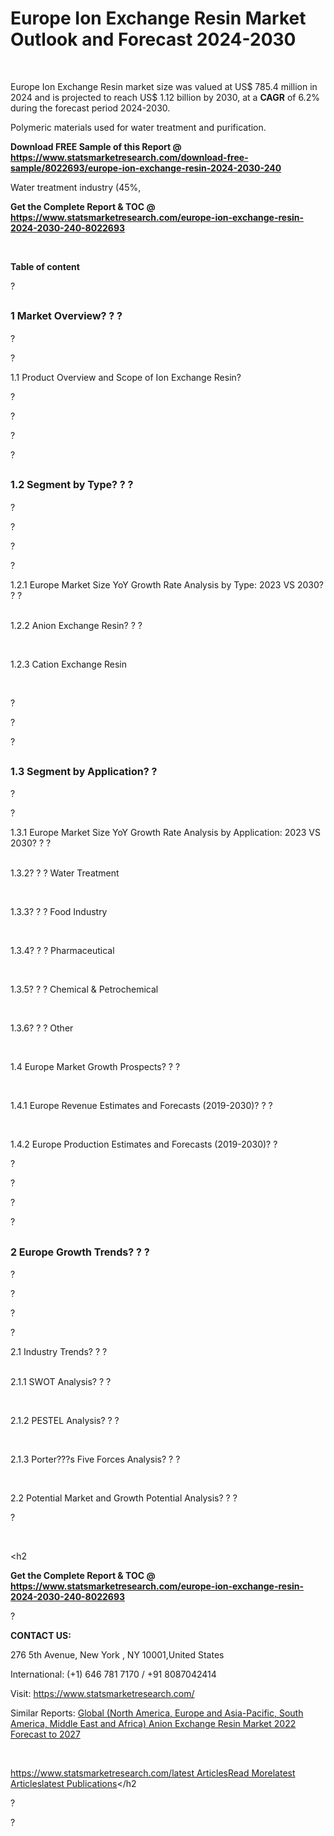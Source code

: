 <h1>Europe Ion Exchange Resin Market Outlook and Forecast 2024-2030</h1><br/><p>Europe Ion Exchange Resin market size was valued at US$ 785.4 million in 2024 and is projected to reach US$ 1.12 billion by 2030, at a <strong>CAGR</strong> of 6.2% during the forecast period 2024-2030.</p>
 
 
 
 <p>Polymeric materials used for water treatment and purification.</p>
 
 
 
 <p><strong>Download FREE Sample of this Report @ <a href="https://www.statsmarketresearch.com/download-free-sample/8022693/europe-ion-exchange-resin-2024-2030-240">https://www.statsmarketresearch.com/download-free-sample/8022693/europe-ion-exchange-resin-2024-2030-240</a></strong></p>
 
 
 
 <p>Water treatment industry (45%,</p>
 
 
 
 <div><b>Get the Complete Report & TOC @ <a href="https://www.statsmarketresearch.com/europe-ion-exchange-resin-2024-2030-240-8022693">https://www.statsmarketresearch.com/europe-ion-exchange-resin-2024-2030-240-8022693</a></b></div>
 
 
 
 <p><br />
 
 <b>Table of content</b></p>
 
 
 
 <p>? </p>
 
 
 
 <h2><span style="font-size:16px"><strong>1 Market Overview? ? ? </strong></span></h2>
 
 
 
 <p>? </p>
 
 
 
 <p>? </p>
 
 
 
 <p>1.1 Product Overview and Scope of Ion Exchange Resin? </p>
 
 
 
 <p>? </p>
 
 
 
 <p>? </p>
 
 
 
 <p>? </p>
 
 
 
 <p>? </p>
 
 
 
 <h2><strong><span style="font-size:16px">1.2 Segment by Type? ? ? </span></strong></h2>
 
 
 
 <p>? </p>
 
 
 
 <p>? </p>
 
 
 
 <p>? </p>
 
 
 
 <p>? </p>
 
 
 
 <p>1.2.1 Europe Market Size YoY Growth Rate Analysis by Type: 2023 VS 2030? ? ? <br />
 
 <br />
 
 1.2.2 Anion Exchange Resin? ? ? <br />
 
 <br />
 
 1.2.3 Cation Exchange Resin<br />
 
 <br />
 
 ? </p>
 
 
 
 <p>? </p>
 
 
 
 <p>? </p>
 
 
 
 <h2><span style="font-size:16px"><strong>1.3 Segment by Application? ? </strong></span></h2>
 
 
 
 <p>? </p>
 
 
 
 <p>? </p>
 
 
 
 <p>1.3.1 Europe Market Size YoY Growth Rate Analysis by Application: 2023 VS 2030? ? ? <br />
 
 <br />
 
 1.3.2? ? ? Water Treatment<br />
 
 <br />
 
 1.3.3? ? ? Food Industry<br />
 
 <br />
 
 1.3.4? ? ? Pharmaceutical<br />
 
 <br />
 
 1.3.5? ? ? Chemical & Petrochemical<br />
 
 <br />
 
 1.3.6? ? ? Other<br />
 
 <br />
 
 1.4 Europe Market Growth Prospects? ? ? <br />
 
 <br />
 
 1.4.1 Europe Revenue Estimates and Forecasts (2019-2030)? ? ? <br />
 
 <br />
 
 1.4.2 Europe Production Estimates and Forecasts (2019-2030)? ? </p>
 
 
 
 <p>? </p>
 
 
 
 <p>? </p>
 
 
 
 <p>? </p>
 
 
 
 <p>? </p>
 
 
 
 <h2><span style="font-size:16px"><strong>2 Europe Growth Trends? ? ? </strong></span></h2>
 
 
 
 <p>? </p>
 
 
 
 <p>? </p>
 
 
 
 <p>? </p>
 
 
 
 <p>? </p>
 
 
 
 <p>2.1 Industry Trends? ? ? <br />
 
 <br />
 
 2.1.1 SWOT Analysis? ? ? <br />
 
 <br />
 
 2.1.2 PESTEL Analysis? ? ? <br />
 
 <br />
 
 2.1.3 Porter???s Five Forces Analysis? ? ? <br />
 
 <br />
 
 2.2 Potential Market and Growth Potential Analysis? ? ? </p>
 
 
 
 <p>? 
 
 <p><br />
 
 <h2<br>
 
 <div><b>Get the Complete Report & TOC @ <a href="https://www.statsmarketresearch.com/europe-ion-exchange-resin-2024-2030-240-8022693">https://www.statsmarketresearch.com/europe-ion-exchange-resin-2024-2030-240-8022693</a></b></div>
 
 
 
 <p>? </p>
 
 <b>CONTACT US:</b><br />
 
 276 5th Avenue, New York , NY 10001,United States<br />
 
 International: (+1) 646 781 7170 / +91 8087042414<br />
 
 Visit: <a href="https://www.statsmarketresearch.com/">https://www.statsmarketresearch.com/</a><br />
 
 Similar Reports: <a href="https://www.statsmarketresearch.com/europe-ion-exchange-resin-2024-2030-240-8022693">Global (North America, Europe and Asia-Pacific, South America, Middle East and Africa) Anion Exchange Resin Market 2022 Forecast to 2027</a><br />
 
 <br />
 
 <a href="https://gyeongbokgung.com">https://www.statsmarketresearch.com/</a><a href="https://hallyeomaritime.com">latest Articles</a><a href="https://jingwansa.com">Read More</a><a href="https://nguoiviet.jp/">latest Articles</a><a href="https://www.intelmarketresearch.com/">latest Publications</a></h2<br></p>
 
 </p>
 
 
 
 <p>? </p>
 
 
 
 <p>? </p>
